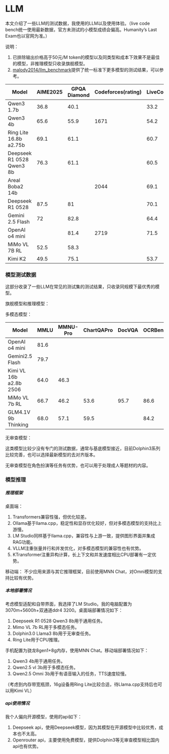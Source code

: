 # LLM

本文介绍了一些LLM的测试数据，我使用的LLM以及使用体验。（live code bench统一使用最新数据，官方未测试的小模型成绩会偏高。Humanity’s Last Exam也以官网为准。）

说明：

1. 已排除输出价格高于50元/M token的模型以及同类型和成本下效果不是最佳的模型，非推理模型只收录旗舰模型。
2. [malody2014/llm_benchmark](https://github.com/malody2014/llm_benchmark)提供了统一标准下更多模型的测试结果，可以参考。

| Model                     | AIME2025 | GPQA Diamond | Codeforces(rating) | LiveCodeBench | SWE-Bench | Humanity’s Last Exam | ARC AGI2 |
| ------------------------- | -------- | ------------ | ------------------ | ------------- | --------- | --------------------- | -------- |
| Qwen3 1.7b                | 36.8     | 40.1         |                    | 33.2          |           |                       |          |
| Qwen3 4b                  | 65.6     | 55.9         | 1671               | 54.2          |           |                       |          |
| Ring Lite 16.8b a2.75b    | 69.1     | 61.1         |                    | 60.7          |           |                       |          |
| Deepseek R1 0528 Qwen3 8b | 76.3     | 61.1         |                    | 60.5          |           |                       |          |
| Areal Boba2 14b           |          |              | 2044               | 69.1          |           |                       |          |
| Deepseek R1 0528          | 87.5     | 81           |                    | 70.1          |           | 14                    |          |
| Gemini 2.5 Flash          | 72       | 82.8         |                    | 64.4          | 48.9      | 12.1                  |          |
| OpenAI o4 mini            |          | 81.4         | 2719               | 71.5          | 68.1      | 18.1                  | 6.1      |
| MiMo VL 7B RL             | 52.5     | 58.3         |                    |               |           |                       |          |
| Kimi K2                   | 49.5     | 75.1         |                    | 53.7          | 65.8      |                       |          |

### 模型测试数据

这部分收录了一些LLM在常见的测试集的测试结果，只收录同规模下最优秀的模型。

旗舰模型和推理模型：

多模态模型：

| Model                  | MMLU | MMNU-Pro | ChartQAPro | DocVQA | OCRBench | AI2D | MathVista | MathVision |
| ---------------------- | ---- | -------- | ---------- | ------ | -------- | ---- | --------- | ---------- |
| OpenAI o4 mini         | 81.6 |          |            |        |          |      | 84.4      |            |
| Gemini2.5 Flash        | 79.7 |          |            |        |          |      |           |            |
| Kimi VL 16b a2.8b 2506 | 64.0 | 46.3     |            |        |          |      | 80.1      | 56.9       |
| MiMo VL 7b RL          | 66.7 | 46.2     | 53.6       | 95.7   | 86.6     | 83.5 | 81.5      | 60.4       |
| GLM4.1V 9b Thinking    | 68.0 | 57.1     | 59.5       |        | 84.2     | 87.9 | 80.7      |            |

无审查模型：

这类模型比较少没有专门的测试数据，通常与基底模型接近，目前Dolphin3系列比较完善，也可以选择最新模型的去对齐版本。

无审查模型在角色扮演等任务有优势，也可以用于处理成人等题材的内容。

### 模型推理

##### 推理框架

桌面端：

1. Transformers兼容性强，但优化较差。
2. Ollama基于llama.cpp，稳定性和显存优化较好，但对多模态模型的支持比上游慢。
3. LM Studio同样基于llama.cpp，兼容性与上游一致，提供图形界面并集成RAG功能。
4. VLLM注重张量并行和并发优化，对多模态模型的兼容性也有优势。
5. KTransformer注重异构计算，长上下文和并发速度相比CPU部署有一定优势。

移动端：
不少应用来源与其它推理框架，目前使用MNN Chat，对Omni模型的支持比较有优势。

##### 本地部署情况

考虑模型适配和自带界面，我选择了LM Studio。我的电脑配置为3070m+5600h+双通道ddr4 3200。桌面端部署情况如下：

1. Deepseek R1 0528 Qwen3 8b用于通用任务。
2. Mimo VL 7b RL用于多模态任务。
3. Dolphin3.0 Llama3 8b用于无审查任务。
4. Ring Lite用于CPU推理。

手机配置为骁龙8gen1+8g内存，使用MNN Chat。移动端部署情况如下：

1. Qwen3 4b用于通用任务。
2. Qwen2.5 vl 3b用于多模态任务。
3. Qwen2.5 Omni 3b用于有语音输入的任务，TTS速度较慢。

（考虑到内存带宽瓶颈，16g设备用Ring Lite比较合适，待Llama.cpp支持后也可以用Kimi VL）

##### api使用情况

我个人偏向开源模型，使用的api如下：

1. Deepseek api，使用Deepseek模型，因为其模型在开源模型中比较优秀，成本也不太高。
2. Openrouter api，主要使用免费模型，提供Dolphin3等无审查模型相比国内api也有优势。
